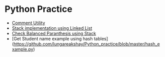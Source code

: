 # Python Practice
- [Comment Utility](https://github.com/lungareakshay/Python_practice/tree/master/comment_utility)
- [Stack implementation using Linked List](https://github.com/lungareakshay/Python_practice/blob/master/stack_using_link_list.py)
- [Check Balanced Paranthesis using Stack](https://github.com/lungareakshay/Python_practice/blob/master/check_balanced_paranthesis.py)
- [Get Student name example using hash tables] (https://github.com/lungareakshay/Python_practice/blob/master/hash_example.py)
